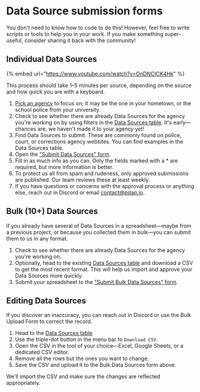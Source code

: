 # Data Source submission forms

You don't need to know how to code to do this! However, feel free to write scripts or tools to help you in your work. If you make something super-useful, consider sharing it back with the community!

## Individual Data Sources

{% embed url="https://www.youtube.com/watch?v=OnDNClCK4Hk" %}

This process should take 1–5 minutes per source, depending on the source and how quick you are with a keyboard.

1. [Pick an agency](https://airtable.com/shr43ihbyM8DDkKx4/tblpnd3ei5SlibcCX) to focus on; it may be the one in your hometown, or the school police from your university.
2. Check to see whether there are already Data Sources for the agency you're working on by using filters in the [Data Sources table](https://airtable.com/shrUAtA8qYasEaepI/tblx8XaKnFTphWNQM). It's early—chances are, we haven't made it to your agency yet!
3. Find Data Sources to submit. These are commonly found on police, court, or corrections agency websites. You can find examples in the Data Sources table.
4. Open the ["Submit Data Sources" form](https://airtable.com/shrJafakrcmTxHU2i).
5. Fill in as much info as you can. Only the fields marked with a \* are required, but more information is better.
6. To protect us all from spam and rudeness, only approved submissions are published. Our team reviews these at least weekly.
7. If you have questions or concerns with the approval process or anything else, reach out in Discord or email [contact@pdap.io](mailto:contact@pdap.io).

## Bulk (10+) Data Sources

If you already have several of Data Sources in a spreadsheet—maybe from a previous project, or because you collected them in bulk—you can submit them to us in any format.

1. Check to see whether there are already Data Sources for the agency you're working on.
2. Optionally, head to the existing [Data Sources table](https://airtable.com/shrbnadIQyefJhI1D) and download a CSV to get the most recent format. This will help us import and approve your Data Sources more quickly.
3. Submit your spreadsheet to the ["Submit Bulk Data Sources" form](https://airtable.com/shrbnadIQyefJhI1D).

## Editing Data Sources

If you discover an inaccuracy, you can reach out in Discord or use the Bulk Upload Form to correct the record.

1. Head to the [Data Sources table](https://airtable.com/shrUAtA8qYasEaepI).
2. Use the triple-dot button in the menu bar to `Download CSV`.
3. Open the CSV in the tool of your choice—Excel, Google Sheets, or a dedicated CSV editor.
4. Remove all the rows but the ones you want to change.
5. Save the CSV and upload it to the Bulk Data Sources form above.

We'll import the CSV and make sure the changes are reflected appropriately.
